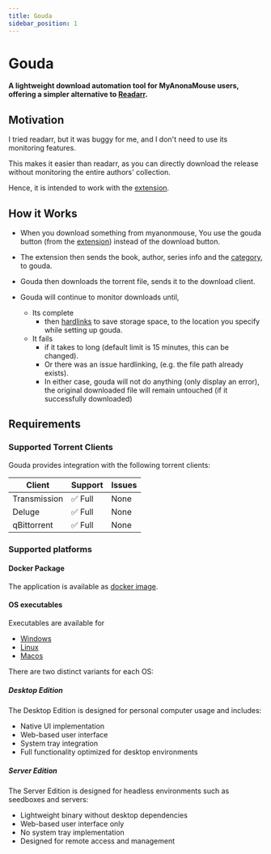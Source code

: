 ```yaml
---
title: Gouda
sidebar_position: 1
---
```


# Gouda

**A lightweight download automation tool for MyAnonaMouse users, offering a simpler alternative
to [Readarr](https://github.com/Readarr/Readarr).**

## Motivation

I tried readarr, but it was buggy for me, and I don't need to use its monitoring features.

This makes it easier than readarr, as you can directly download the release without monitoring the
entire authors' collection.

Hence, it is intended to work with the [extension](extension.md).

## How it Works

* When you download something from myanonmouse, You use the gouda button (from the [extension](extension.md)) instead of the
  download button.

* The extension then sends the book, author, series info and the [category](category.md), to gouda.

* Gouda then downloads the torrent file, sends it to the download client.

* Gouda will continue to monitor downloads until,
    * Its complete
        * then [hardlinks](installation/docker.md#storage-setup-guide) to save storage space, to the location you specify while setting up
          gouda.
    * It fails
        * if it takes to long (default limit is 15 minutes, this can be changed).
        * Or there was an issue hardlinking, (e.g. the file path already exists).
      * In either case, gouda will not do anything (only display an error), the original downloaded file will remain
        untouched (if it successfully downloaded)

## Requirements

### Supported Torrent Clients

Gouda provides integration with the following torrent clients:

| Client       | Support | Issues |
|--------------|---------|--------|
| Transmission | ✅ Full  | None   |
| Deluge       | ✅ Full  | None   |
| qBittorrent  | ✅ Full  | None   |

### Supported platforms

#### Docker Package

The application is available as [docker image](installation/docker.md).

#### OS executables

Executables are available for 
 
* [Windows](installation/windows.md) 
* [Linux](installation/linux.md)
* [Macos](installation/macos.md)

There are two distinct variants for each OS:

##### Desktop Edition

The Desktop Edition is designed for personal computer usage and includes:

- Native UI implementation
- Web-based user interface
- System tray integration
- Full functionality optimized for desktop environments

##### Server Edition

The Server Edition is designed for headless environments such as seedboxes and servers:

- Lightweight binary without desktop dependencies
- Web-based user interface only
- No system tray implementation
- Designed for remote access and management
